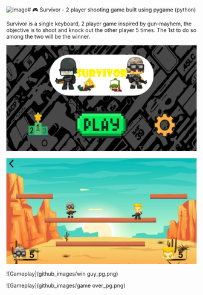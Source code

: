 <img width="1919" height="1084" alt="image" src="https://github.com/user-attachments/assets/dc861ec8-42f6-4ab9-93c9-84216eaa4de0" /># 🎮 Survivor -  2 player shooting game built using pygame (python) 

Survivor is a single keyboard, 2 player game inspired by gun-mayhem,
the objective is to shoot and knock out the other player 5 times.
The 1st to do so among the two will be the winner.

![Home Screen](github_images/home_pg.png)

![Gameplay](github_images/shoot_pg.png)

![Gameplay](github_images/win guy_pg.png)

![Gameplay](github_images/game over_pg.png)
